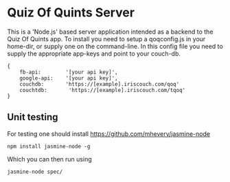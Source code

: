 # Quiz Of Quints Server

This is a 'Node.js' based server application intended as a backend to the Quiz Of Quints app. To install you need to setup a qoqconfig.js in your home-dir, or supply one on the command-line. In this config file you need to supply the appropriate app-keys and point to your couch-db.

    {
        fb-api:        '[your api key]',
        google-api:    '[your api key]',
        couchdb:       'https://[example].iriscouch.com/qoq'
        couchtdb:       'https://[example].iriscouch.com/tqoq'
    }

## Unit testing

For testing one should install https://github.com/mhevery/jasmine-node

    npm install jasmine-node -g

Which you can then run using

    jasmine-node spec/

